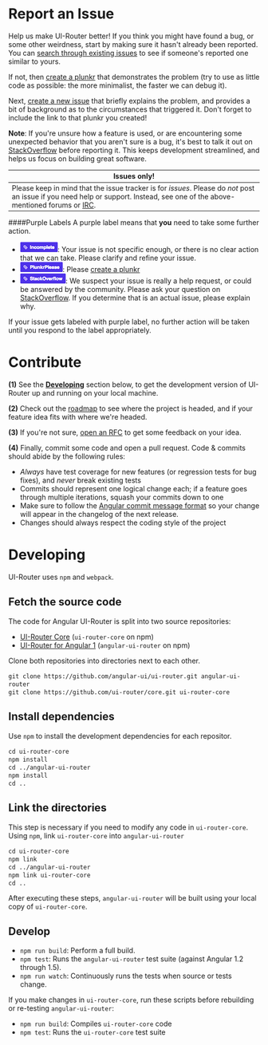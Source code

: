 
# Report an Issue

Help us make UI-Router better! If you think you might have found a bug, or some other weirdness, start by making sure
it hasn't already been reported. You can [search through existing issues](https://github.com/angular-ui/ui-router/search?q=wat%3F&type=Issues)
to see if someone's reported one similar to yours.

If not, then [create a plunkr](http://bit.ly/UIR-Plunk) that demonstrates the problem (try to use as little code
as possible: the more minimalist, the faster we can debug it).

Next, [create a new issue](https://github.com/angular-ui/ui-router/issues/new) that briefly explains the problem,
and provides a bit of background as to the circumstances that triggered it. Don't forget to include the link to
that plunkr you created!

**Note**: If you're unsure how a feature is used, or are encountering some unexpected behavior that you aren't sure
is a bug, it's best to talk it out on
[StackOverflow](http://stackoverflow.com/questions/ask?tags=angularjs,angular-ui-router) before reporting it. This
keeps development streamlined, and helps us focus on building great software.


Issues only! |
-------------|
Please keep in mind that the issue tracker is for *issues*. Please do *not* post an issue if you need help or support. Instead, see one of the above-mentioned forums or [IRC](irc://irc.freenode.net/#angularjs). |

####Purple Labels
A purple label means that **you** need to take some further action.
 - ![Not Actionable - Need Info](ngdoc_assets/incomplete.png): Your issue is not specific enough, or there is no clear action that we can take. Please clarify and refine your issue.
 - ![Plunkr Please](ngdoc_assets/example.png): Please [create a plunkr](http://bit.ly/UIR-Plunk)
 - ![StackOverflow](ngdoc_assets/so.png): We suspect your issue is really a help request, or could be answered by the community.  Please ask your question on [StackOverflow](http://stackoverflow.com/questions/ask?tags=angularjs,angular-ui-router).  If you determine that is an actual issue, please explain why.

If your issue gets labeled with purple label, no further action will be taken until you respond to the label appropriately.

# Contribute

**(1)** See the **[Developing](#developing)** section below, to get the development version of UI-Router up and running on your local machine.

**(2)** Check out the [roadmap](https://github.com/angular-ui/ui-router/milestones) to see where the project is headed, and if your feature idea fits with where we're headed.

**(3)** If you're not sure, [open an RFC](https://github.com/angular-ui/ui-router/issues/new?title=RFC:%20My%20idea) to get some feedback on your idea.

**(4)** Finally, commit some code and open a pull request. Code & commits should abide by the following rules:

- *Always* have test coverage for new features (or regression tests for bug fixes), and *never* break existing tests
- Commits should represent one logical change each; if a feature goes through multiple iterations, squash your commits down to one
- Make sure to follow the [Angular commit message format](https://github.com/angular/angular.js/blob/master/CONTRIBUTING.md#commit-message-format) so your change will appear in the changelog of the next release.
- Changes should always respect the coding style of the project



# Developing

UI-Router uses <code>npm</code> and <code>webpack</code>.

## Fetch the source code

The code for Angular UI-Router is split into two source repositories:

* [UI-Router Core](https://github.com/ui-router/core) (`ui-router-core` on npm)
* [UI-Router for Angular 1](https://github.com/angular-ui/ui-router) (`angular-ui-router` on npm)

Clone both repositories into directories next to each other.

```
git clone https://github.com/angular-ui/ui-router.git angular-ui-router
git clone https://github.com/ui-router/core.git ui-router-core
```

## Install dependencies

Use `npm` to install the development dependencies for each repositor.

```
cd ui-router-core
npm install
cd ../angular-ui-router
npm install
cd ..
```

## Link the directories

This step is necessary if you need to modify any code in `ui-router-core`.
Using `npm`, link `ui-router-core` into `angular-ui-router` 

```
cd ui-router-core
npm link
cd ../angular-ui-router
npm link ui-router-core
cd ..
```

After executing these steps, `angular-ui-router` will be built using your local copy of `ui-router-core`.

## Develop 

* `npm run build`: Perform a full build.
* `npm test`: Runs the `angular-ui-router` test suite (against Angular 1.2 through 1.5).
* `npm run watch`: Continuously runs the tests when source or tests change.

If you make changes in `ui-router-core`, run these scripts before rebuilding or re-testing `angular-ui-router`:

* `npm run build`: Compiles `ui-router-core` code
* `npm test`: Runs the `ui-router-core` test suite

